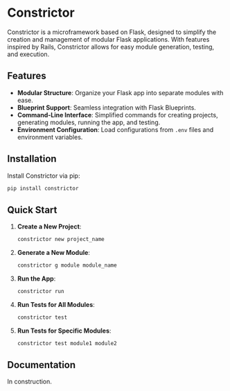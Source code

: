 # Constrictor

Constrictor is a microframework based on Flask, designed to simplify the creation and management of modular Flask applications. With features inspired by Rails, Constrictor allows for easy module generation, testing, and execution.

## Features

- **Modular Structure**: Organize your Flask app into separate modules with ease.
- **Blueprint Support**: Seamless integration with Flask Blueprints.
- **Command-Line Interface**: Simplified commands for creating projects, generating modules, running the app, and testing.
- **Environment Configuration**: Load configurations from `.env` files and environment variables.

## Installation

Install Constrictor via pip:

```bash
pip install constrictor
```

## Quick Start

1. **Create a New Project**:
   
   ```bash
   constrictor new project_name
   ```

2. **Generate a New Module**:

   ```bash
   constrictor g module module_name
   ```

3. **Run the App**:

   ```bash
   constrictor run
   ```

4. **Run Tests for All Modules**:

   ```bash
   constrictor test
   ```

5. **Run Tests for Specific Modules**:

   ```bash
   constrictor test module1 module2
   ```

## Documentation

In construction.
